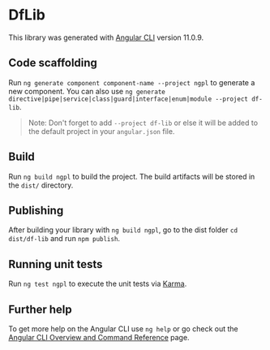 # DfLib

This library was generated with [Angular CLI](https://github.com/angular/angular-cli) version 11.0.9.

## Code scaffolding

Run `ng generate component component-name --project ngpl` to generate a new component. You can also
use `ng generate directive|pipe|service|class|guard|interface|enum|module --project df-lib`.
> Note: Don't forget to add `--project df-lib` or else it will be added to the default project in your `angular.json` file.

## Build

Run `ng build ngpl` to build the project. The build artifacts will be stored in the `dist/` directory.

## Publishing

After building your library with `ng build ngpl`, go to the dist folder `cd dist/df-lib` and run `npm publish`.

## Running unit tests

Run `ng test ngpl` to execute the unit tests via [Karma](https://karma-runner.github.io).

## Further help

To get more help on the Angular CLI use `ng help` or go check out
the [Angular CLI Overview and Command Reference](https://angular.io/cli) page.
